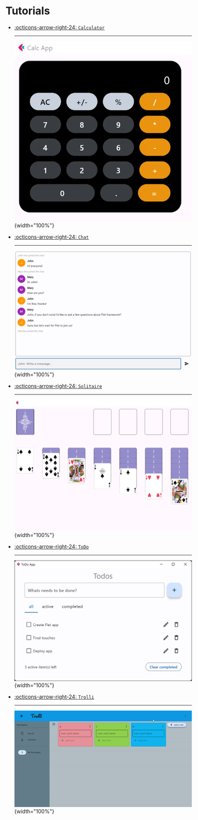# Tutorials

<div class="grid cards" markdown>

-   [:octicons-arrow-right-24: `Calculator`](calculator.md)

    ---
    ![](https://raw.githubusercontent.com/flet-dev/flet/main/sdk/python/examples/tutorials/calculator/media/app.gif){width="100%"}

-   [:octicons-arrow-right-24: `Chat`](chat.md)

    ---
    ![](https://raw.githubusercontent.com/flet-dev/flet/main/sdk/python/examples/tutorials/chat/media/chat.gif){width="100%"}

-   [:octicons-arrow-right-24: `Solitaire`](solitaire.md)

    ---
    ![](https://raw.githubusercontent.com/flet-dev/flet/main/sdk/python/examples/tutorials/solitaire/media/part1-final.gif){width="100%"}

-   [:octicons-arrow-right-24: `ToDo`](todo.md)

    ---
    ![](https://raw.githubusercontent.com/flet-dev/flet/main/sdk/python/examples/tutorials/todo/media/app-4.png){width="100%"}

-   [:octicons-arrow-right-24: `Trolli`](trolli.md)

    ---
    ![](https://raw.githubusercontent.com/flet-dev/flet/main/sdk/python/examples/tutorials/trolli/media/drag-drop-list.gif){width="100%"}

</div>
